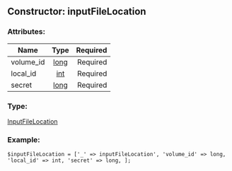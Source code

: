 ## Constructor: inputFileLocation  

### Attributes:

| Name     |    Type       | Required |
|----------|:-------------:|---------:|
|volume\_id|[long](../types/long.md) | Required|
|local\_id|[int](../types/int.md) | Required|
|secret|[long](../types/long.md) | Required|
### Type: 

[InputFileLocation](../types/InputFileLocation.md)
### Example:

```
$inputFileLocation = ['_' => inputFileLocation', 'volume_id' => long, 'local_id' => int, 'secret' => long, ];
```